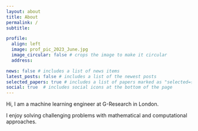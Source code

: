 ```yaml
---
layout: about
title: About
permalink: /
subtitle: 

profile:
  align: left
  image: prof_pic_2023_June.jpg
  image_circular: false # crops the image to make it circular
  address: 

news: false # includes a list of news items
latest_posts: false # includes a list of the newest posts
selected_papers: true # includes a list of papers marked as "selected={true}"
social: true  # includes social icons at the bottom of the page
---
```


Hi, I am a machine learning engineer at G-Research in London. 


I enjoy solving challenging problems with mathematical and computational approaches.



